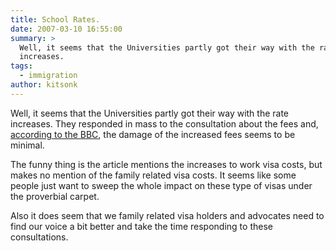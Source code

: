 ```yaml
---
title: School Rates.
date: 2007-03-10 16:55:00
summary: >
  Well, it seems that the Universities partly got their way with the rate
  increases.
tags:
  - immigration
author: kitsonk
---
```


Well, it seems that the Universities partly got their way with the rate
increases. They responded in mass to the consultation about the fees and,
[according to the BBC](http://news.bbc.co.uk/2/hi/uk_news/education/6428399.stm),
the damage of the increased fees seems to be minimal.

The funny thing is the article mentions the increases to work visa costs, but
makes no mention of the family related visa costs. It seems like some people
just want to sweep the whole impact on these type of visas under the proverbial
carpet.

Also it does seem that we family related visa holders and advocates need to find
our voice a bit better and take the time responding to these consultations.
